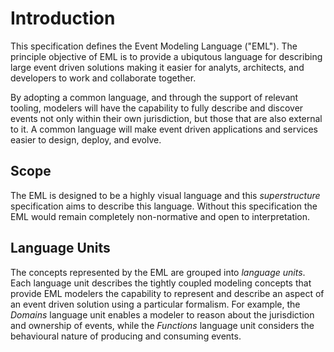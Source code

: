 # Introduction

This specification defines the Event Modeling Language ("EML"). The principle objective of EML is to provide a ubiqutous language for describing large event driven solutions making it easier for analyts, architects, and developers to work and collaborate together.

By adopting a common language, and through the support of relevant tooling, modelers will have the capability to fully describe and discover events not only within their own jurisdiction, but those that are also external to it. A common language will make event driven applications and services easier to design, deploy, and evolve.

## Scope

The EML is designed to be a highly visual language and this _superstructure_ specification aims to describe this language. Without this specification the EML would remain completely non-normative and open to interpretation.

## Language Units

The concepts represented by the EML are grouped into _language units_. Each language unit describes the tightly coupled modeling concepts that provide EML modelers the capability to represent and describe an aspect of an event driven solution using a particular formalism. For example, the _Domains_ language unit enables a modeler to reason about the jurisdiction and ownership of events, while the _Functions_ language unit considers the behavioural nature of producing and consuming events.

